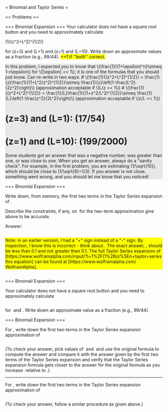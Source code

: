 = Binomial and Taylor Series =

== Problems ==

=== Binomial Expansion ===
Your calculator does not have a square root button and you need to approximately calculate

\(1/(z^2+L^2)^{1/2}\)

for \(z=3\) and \(L=1\) and \(z=1\) and \(L=10\).  Write down an approximate values as a fraction (e.g., 99/44). <span style='background-color:yellow'>++1 if ''both'' correct.</span>

<div style="background-color:#E8E8E8">
In this problem, I expected you to know that \(\frac{1}{(1+\epsilon)^n}\simeq 1-n\epsilon\) for \(|\epsilon| << 1\); it is one of the formulas that you should just know.
Can re-write in two ways:
# \(\frac{1}{(z^2+L^2)^{1/2}} = \frac{1}{z}\frac{1}{(1+L^2/z^2)^{1/2}}\simeq \frac{1}{z}\left(1-\frac{L^2}{2z^2}\right)\) (approximation acceptable if \(L/z << 1\))
# \(\frac{1}{(z^2+L^2)^{1/2}} = \frac{1}{L}\frac{1}{(1+z^2/L^2)^{1/2}}\simeq \frac{1}{L}\left(1-\frac{z^2}{2L^2}\right)\) (approximation acceptable if \(z/L << 1\))

# \(z=3\) and \(L=1\): \(17/54\)
# \(z=1\) and \(L=10\): \(199/2000\)

Some students got an answer that was a negative number, was greater than one, or was close to one.  When you get an answer, always do a "sanity check".  For example, in the first problem, you are estimating \(1/\sqrt{10}\), which should be close to \(1/\sqrt{9}=1/3\).  If you answer is not close, something went wrong, and you should let me know that you noticed!
</div>

=== Binomial Expansion ===

Write down, from memory, the first two terms in the Taylor Series expansion of <math>1/(1+\epsilon)^n</math>.  

Describe the constraints, if any, on <math>\epsilon</math> for the two-term approximation give above to be accurate.

Answer:

<math>\frac{1}{(1+\epsilon)^n} \simeq 1 - n\epsilon</math>

<div style="background-color:yellow">Note: in an earlier version, I had a "+" sign instead of a "-" sign.  By inspection, I know this is incorrect - think about <math>1/(1+10)^1=0.1/(1+0.1)^1</math>.  The exact answer, <math>1/11</math>, should be less than 0.1 and not greater than 0.1.  The full Taylor Series expansion of [https://www.wolframalpha.com/input/?i=1%2F(1%2Bx)%5En+taylor+series this equation] can be found at [https://www.wolframalpha.com/ WolframAlpha].</div>

<math>\frac{}{}|\epsilon| << 1</math>

=== Binomail Expansion ===

Your calculator does not have a square root button and you need to approximately calculate

<math>1/(z^2+L^2)^{1/2}</math>

for <math>z=5</math> and <math>L=1</math>.  Write down an approximate value as a fraction (e.g., 99/44).

=== Binomail Expansion ===

For <math>z<<L</math>, write down the first two terms in the Taylor Series expansion approximation of

<math>1/(z^2+L^2)^{3/2}</math>

(To check your answer, pick values of <math>z</math> and <math>L</math> and use the original formula to compute the answer and compare it with the answer given by the first two terms of the Taylor Series expansion and verify that the Taylor Series expansion formula gets closer to the answer for the original formula as you increase <math>L</math> relative to <math>z</math>.)

----

For <math>z>>L</math>, write down the first two terms in the Taylor Series expansion approximation of

<math>1/(z^2+L^2)^{3/2}</math>

(To check your answer, follow a similar procedure as given above.)
